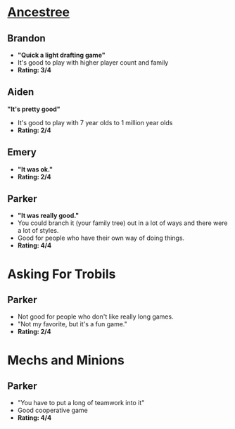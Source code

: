 # [Ancestree](https://boardgamegeek.com/boardgame/229240/ancestree)
## Brandon
- **"Quick a light drafting game"**
- It's good to play with higher player count and family
- **Rating: 3/4**
## Aiden
**"It's pretty good"**
- It's good to play with 7 year olds to 1 million year olds
- **Rating: 2/4**
## Emery
- **"It was ok."**
- **Rating: 2/4**
## Parker
- **"It was really good."**
- You could branch it (your family tree) out in a lot of ways and there were a lot of styles.
- Good for people who have their own way of doing things.
- **Rating: 4/4**

# Asking For Trobils
## Parker
- Not good for people who don't like really long games.
- "Not my favorite, but it's a fun game."
- **Rating: 2/4**

# Mechs and Minions
## Parker
- "You have to put a long of teamwork into it"
- Good cooperative game
- **Rating: 4/4**
